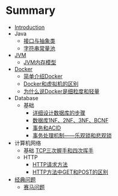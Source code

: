 # Summary

* [Introduction](README.md)
* Java
  * [接口与抽象类](java/interfaces/1.md)
  * [字符串常量池](java/strings/1.md)　
* [JVM](jvm/README.md)
  * [JVM内存模型](jvm/1.md)
* [Docker](docker/README.md)
  * [简单介绍Docker](docker/1.md)
  * [Docker和虚拟机的区别](docker/2.md)
  * [为什么说Docker是细粒度和轻量](docker/3.md)
* Database
  * 基础
    * [详细设计数据库的步骤](database/base/1.md)
    * [数据库1NF、2NF、3NF、BCNF](database/base/2.md)
    * [事务和ACID](database/q/3.md)
    * [事务处理机制——乐观锁和悲观锁](database/base/4.md)
* 计算机网络
  * 基础
    [TCP三次握手和四次挥手](network/base/1.md)
  * HTTP
    * [HTTP请求方法](network/http/1.md)
    * [HTTP方法中GET和POST的区别](network/http/2.md)
* [经典问题](q/README.md)
  * [赛马问题](q/1.md)
